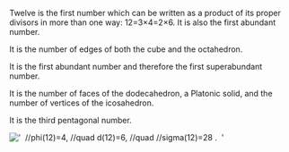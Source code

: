 Twelve is the first number which can be written as a product of its
proper divisors in more than one way: 12=3×4=2×6. It is also the first
abundant number.

It is the number of edges of both the cube and the octahedron.

It is the first abundant number and therefore the first superabundant
number.

It is the number of faces of the dodecahedron, a Platonic solid, and the
number of vertices of the icosahedron.

It is the third pentagonal number.

!['  //phi(12)=4, //quad d(12)=6, //quad //sigma(12)=28 .  '](../dictionary/equation_images/1194.1..png)
